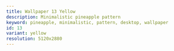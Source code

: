 ```yaml
---
title: Wallpaper 13 Yellow
description: Minimalistic pineapple pattern
keyword: pineapple, minimalistic, pattern, desktop, wallpaper
id: 13
variant: yellow
resolution: 5120x2880
---
```

